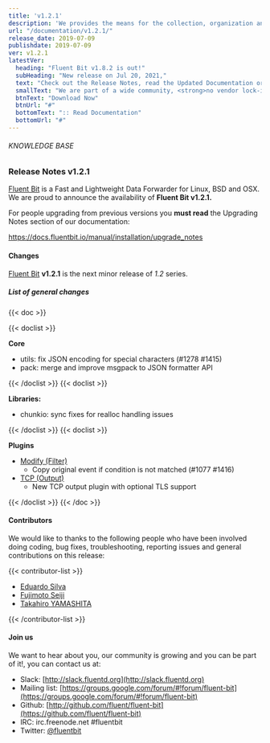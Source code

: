 ```yaml
---
title: 'v1.2.1'
description: 'We provides the means for the collection, organization and computerized retrieval of knowledgeand Lightweight Data Forwarder for Linux, BSD and OSX. We are proud to announce the availability of Fluent Bit v1.2.1.'
url: "/documentation/v1.2.1/"
release_date: 2019-07-09
publishdate: 2019-07-09
ver: v1.2.1
latestVer:
  heading: "Fluent Bit v1.8.2 is out!"
  subHeading: "New release on Jul 20, 2021,"
  text: "Check out the Release Notes, read the Updated Documentation or jump directly to the Downloads Section."
  smallText: "We are part of a wide community, <strong>no vendor lock-in.</strong>"
  btnText: "Download Now"
  btnUrl: "#"
  bottomText: ":: Read Documentation"
  bottomUrl: "#"
---
```


###### KNOWLEDGE BASE

### Release Notes v1.2.1

[Fluent Bit](https://fluentbit.io/) is a Fast and Lightweight Data Forwarder for Linux, BSD and OSX. We are proud to announce the availability of **Fluent Bit v1.2.1.**

For people upgrading from previous versions you **must read** the Upgrading Notes section of our documentation:

https://docs.fluentbit.io/manual/installation/upgrade_notes

#### Changes

[Fluent Bit](https://fluentbit.io) **v1.2.1** is the next minor release of *1.2* series.

##### List of general changes

{{< doc >}}

{{< doclist >}}

**Core**

* utils: fix JSON encoding for special characters (#1278 #1415)
* pack: merge and improve msgpack to JSON formatter API

{{< /doclist >}}
{{< doclist >}}

**Libraries:**

* chunkio: sync fixes for realloc handling issues

{{< /doclist >}}
{{< doclist >}}

**Plugins**

* [Modify (Filter)](https://docs.fluentbit.io/manual/filter/modify/)
  * Copy original event if condition is not matched (#1077 #1416)
* [TCP (Output)](https://docs.fluentbit.io/manual/output/tcp/)
  * New TCP output plugin with optional TLS support
  
{{< /doclist >}}
{{< /doc >}}

#### Contributors

We would like to thanks to the following people who have been involved doing coding, bug fixes, troubleshooting, reporting issues and general contributions on this release:

{{< contributor-list >}}

* [Eduardo Silva](https://github.com/edsiper)
* [Fujimoto Seiji](https://github.com/fujimotos)
* [Takahiro YAMASHITA](https://github.com/nokute78)

{{< /contributor-list >}}

#### Join us

We want to hear about you, our community is growing and you can be part of it!, you can contact us at:

* Slack: [http://slack.fluentd.org](http://slack.fluentd.org)
* Mailing list: [https://groups.google.com/forum/#!forum/fluent-bit](https://groups.google.com/forum/#!forum/fluent-bit)
* Github: [http://github.com/fluent/fluent-bit](https://github.com/fluent/fluent-bit)
* IRC: irc.freenode.net #fluentbit
* Twitter: [@fluentbit](https://twitter.com/fluentbit)